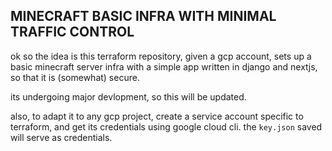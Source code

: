 ## MINECRAFT BASIC INFRA WITH MINIMAL TRAFFIC CONTROL

ok so the idea is this terraform repository, given a gcp account, sets up
a basic minecraft server infra with a simple app written in django and nextjs, so that it is (somewhat) secure.

its undergoing major devlopment, so this will be updated.

also, to adapt it to any gcp project, create a service account specific to terraform, and get its credentials using google cloud cli. the `key.json` saved 
will serve as credentials. 
